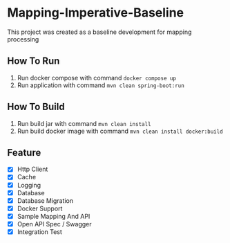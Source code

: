 # Mapping-Imperative-Baseline

This project was created as a baseline development for mapping processing

## How To Run

1. Run docker compose with command `docker compose up`
2. Run application with command `mvn clean spring-boot:run`

## How To Build

1. Run build jar with command `mvn clean install`
2. Run build docker image with command `mvn clean install docker:build`

## Feature

- [x] Http Client
- [x] Cache
- [x] Logging
- [x] Database
- [x] Database Migration
- [x] Docker Support
- [x] Sample Mapping And API
- [x] Open API Spec / Swagger
- [x] Integration Test